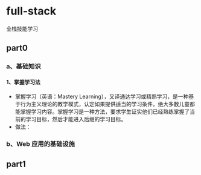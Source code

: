 # full-stack

全栈技能学习

## part0

### a、基础知识

#### 1、掌握学习法

- 掌握学习（英语：Mastery Learning），又译通达学习或精熟学习，是一种基于行为主义理论的教学模式，认定如果提供适当的学习条件，绝大多数儿童都能掌握学习内容。掌握学习是一种方法，要求学生证实他们已经熟练掌握了当前的学习目标，然后才能进入后继的学习目标。
- 做法：

### b、Web 应用的基础设施

## part1

###
